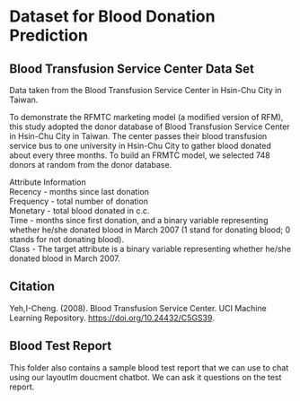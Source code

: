 # Dataset for Blood Donation Prediction

## Blood Transfusion Service Center Data Set  
Data taken from the Blood Transfusion Service Center in Hsin-Chu City in Taiwan.

To demonstrate the RFMTC marketing model (a modified version of RFM), this study adopted the donor database of Blood Transfusion Service Center in Hsin-Chu City in Taiwan. The center passes their blood transfusion service bus to one university in Hsin-Chu City to gather blood donated about every three months. To build an FRMTC model, we selected 748 donors at random from the donor database.  

Attribute Information  
Recency - months since last donation  
Frequency - total number of donation  
Monetary - total blood donated in c.c.  
Time - months since first donation, and a binary variable representing whether he/she donated blood in March 2007 (1 stand for donating blood; 0 stands for not donating blood).  
Class - The target attribute is a binary variable representing whether he/she donated blood in March 2007.

## Citation

Yeh,I-Cheng. (2008). Blood Transfusion Service Center. UCI Machine Learning Repository. https://doi.org/10.24432/C5GS39.

## Blood Test Report
This folder also contains a sample blood test report that we can use to chat using our layoutlm doucment chatbot. We can ask it questions on the test report.